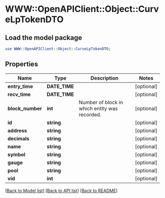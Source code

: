 # WWW::OpenAPIClient::Object::CurveLpTokenDTO

## Load the model package
```perl
use WWW::OpenAPIClient::Object::CurveLpTokenDTO;
```

## Properties
Name | Type | Description | Notes
------------ | ------------- | ------------- | -------------
**entry_time** | **DATE_TIME** |  | [optional] 
**recv_time** | **DATE_TIME** |  | [optional] 
**block_number** | **int** | Number of block in which entity was recorded. | [optional] 
**id** | **string** |  | [optional] 
**address** | **string** |  | [optional] 
**decimals** | **string** |  | [optional] 
**name** | **string** |  | [optional] 
**symbol** | **string** |  | [optional] 
**gauge** | **string** |  | [optional] 
**pool** | **string** |  | [optional] 
**vid** | **int** |  | [optional] 

[[Back to Model list]](../README.md#documentation-for-models) [[Back to API list]](../README.md#documentation-for-api-endpoints) [[Back to README]](../README.md)


